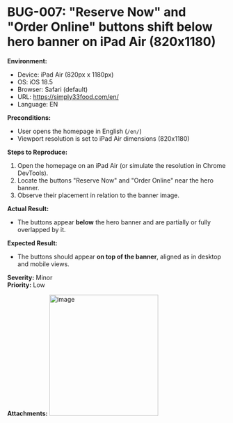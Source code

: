 # BUG-007: "Reserve Now" and "Order Online" buttons shift below hero banner on iPad Air (820x1180)

**Environment:**
- Device: iPad Air (820px x 1180px)
- OS: iOS 18.5
- Browser: Safari (default)
- URL: https://simply33food.com/en/
- Language: EN

**Preconditions:**
- User opens the homepage in English (`/en/`)
- Viewport resolution is set to iPad Air dimensions (820x1180)

**Steps to Reproduce:**
1. Open the homepage on an iPad Air (or simulate the resolution in Chrome DevTools).
2. Locate the buttons "Reserve Now" and "Order Online" near the hero banner.
3. Observe their placement in relation to the banner image.

**Actual Result:**
- The buttons appear **below** the hero banner and are partially or fully overlapped by it.

**Expected Result:**
- The buttons should appear **on top of the banner**, aligned as in desktop and mobile views.

**Severity:** Minor  
**Priority:** Low

**Attachments:** 
<img width="250" height="278" alt="image" src="https://github.com/user-attachments/assets/fecba68f-18d0-4e29-bf28-09c3570ca59f" />



